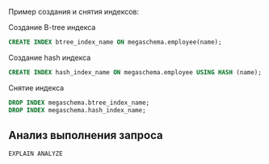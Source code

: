 
Пример создания и снятия индексов:

Создание B-tree индекса

```sql
CREATE INDEX btree_index_name ON megaschema.employee(name); 
```

Создание hash индекса

```sql
CREATE INDEX hash_index_name ON megaschema.employee USING HASH (name);
```

Снятие индекса

```sql
DROP INDEX megaschema.btree_index_name;
DROP INDEX megaschema.hash_index_name;
```

## Анализ выполнения запроса

```
EXPLAIN ANALYZE
```